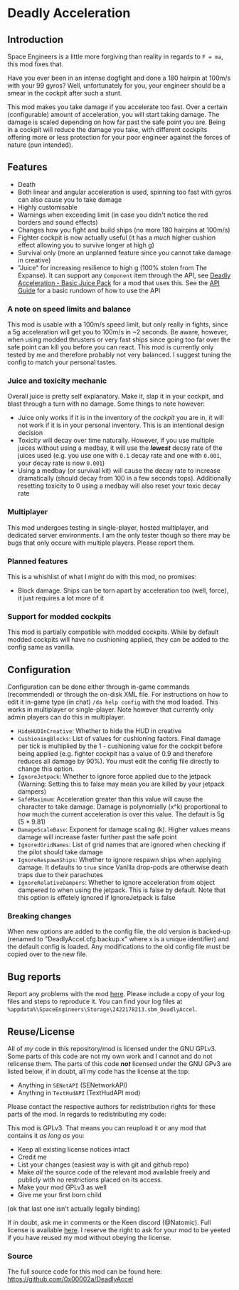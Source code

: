 ﻿# Deadly Acceleration

## Introduction 

Space Engineers is a little more forgiving than reality in regards to `F = ma`, this mod fixes that.

Have you ever been in an intense dogfight and done a 180 hairpin at 100m/s with your 99 gyros? 
Well, unfortunately for you, your engineer should be a smear in the cockpit after such a stunt. 

This mod makes you take damage if you accelerate too fast. Over a certain (configurable) amount of acceleration, you will start taking damage. 
The damage is scaled depending on how far past the safe point you are. Being in a cockpit will reduce the damage you take, with 
different cockpits offering more or less protection for your poor engineer against the forces of nature (pun intended).

## Features 

- Death 
- Both linear and angular acceleration is used, spinning too fast with gyros can also cause you to take damage 
- Highly customisable 
- Warnings when exceeding limit (in case you didn't notice the red borders and sound effects)
- Changes how you fight and build ships (no more 180 hairpins at 100m/s)
- Fighter cockpit is now actually useful (it has a _much_ higher cushion effect allowing you to survive longer at high g)
- Survival only (more an unplanned feature since you cannot take damage in creative)
- "Juice" for increasing resilience to high g (100% stolen from The Expanse). It can support any `Component` item through the API, see 
    [Deadly Acceleration - Basic Juice Pack](https://steamcommunity.com/sharedfiles/filedetails/?id=2464816132) for a mod that uses this. 
	See the [API Guide](https://github.com/0x00002a/DeadlyAccel/blob/main/API%20Guide.md) for a basic rundown of how to use the API

### A note on speed limits and balance

This mod is usable with a 100m/s speed limit, but only really in fights, since a 5g acceleration will get you to 100m/s in ~2 seconds. Be aware, however, when 
using modded thrusters or very fast ships since going too far over the safe point can kill you before you can react. This mod is currently only tested by me and therefore 
probably not very balanced. I suggest tuning the config to match your personal tastes.

### Juice and toxicity mechanic 

Overall juice is pretty self explanatory. Make it, slap it in your cockpit, and blast through a turn with no damage. Some things to note however:

- Juice only works if it is in the inventory of the _cockpit_ you are in, it will not work if it is in your personal inventory. This is an intentional design decision 
- Toxicity will decay over time naturally. However, if you use multiple juices without using a medbay, it will use the ***lowest*** decay rate of the juices used 
	(e.g. you use one with `0.1` decay rate and one with `0.001`, your decay rate is now `0.001`)
- Using a medbay (or survival kit) will cause the decay rate to increase dramatically (should decay from 100 in a few seconds tops). Additionally resetting toxicity to 0 
	using a medbay will also reset your toxic decay rate


### Multiplayer

This mod undergoes testing in single-player, hosted multiplayer, and dedicated server environments. I am the only tester though so there may be bugs that only occure with 
multiple players. Please report them.


### Planned features

This is a whishlist of what I _might_ do with this mod, no promises:

- Block damage. Ships can be torn apart by acceleration too (well, force), it just requires a lot more of it

### Support for modded cockpits

This mod is partially compatible with modded cockpits. While by default modded cockpits will have no cushioning applied, 
they can be added to the config same as vanilla.


## Configuration 

Configuration can be done either through in-game commands (recommended) or through the on-disk XML file. For instructions on how to edit it in-game 
type (in chat) `/da help config` with the mod loaded. This works in multiplayer or single-player. Note however that currently only admin players 
can do this in multiplayer. 

- `HideHUDInCreative`: Whether to hide the HUD in creative
- `CushioningBlocks`: List of values for cushioning factors. 
						Final damage per tick is multiplied by the 1 - cushioning value 
						for the cockpit before being applied (e.g. fighter cockpit has a value of 0.9 and therefore reduces all damage by 90%).
                        You must edit the config file directly to change this option.
- `IgnoreJetpack`: Whether to ignore force applied due to the jetpack (Warning: Setting this to false may mean you are killed by your jetpack dampers)
- `SafeMaximum`: Acceleration greater than this value will cause the character to take damage. Damage is polynomially (x^k) proportional to how much
					the current acceleration is over this value. The default is 5g (5 * 9.81)
- `DamageScaleBase`: Exponent for damage scaling (k). Higher values means damage will increase faster further past the safe point 
- `IgnoredGridNames`: List of grid names that are ignored when checking if the pilot should take damage
- `IgnoreRespawnShips`: Whether to ignore respawn ships when applying damage. It defaults to `true` since Vanilla drop-pods are otherwise death traps due to their parachutes
- `IgnoreRelativeDampers`: Whether to ignore acceleration from object dampered to when using the jetpack. This is false by default. Note that this
	option is effetely ignored if IgnoreJetpack is false

### Breaking changes 

When new options are added to the config file, the old version is backed-up (renamed to "DeadlyAccel.cfg.backup.x" where x is a unique identifier) and the default config is 
loaded. Any modifications to the old config file must be copied over to the new file.

## Bug reports

Report any problems with the mod [here](https://github.com/0x00002a/DeadlyAccel/issues/new/choose). Please include a copy of
your log files and steps to  reproduce it. You can find your log files at `%appdata%\SpaceEngineers\Storage\2422178213.sbm_DeadlyAccel`.

## Reuse/License

All of _my_ code in this repository/mod is licensed under the GNU GPLv3. Some parts of this code are not my own work and I cannot and do not relicense them.
The parts of this code ***not*** licensed under the GNU GPv3 are listed below, if in doubt, all my code has the license at the top:

- Anything in `SENetAPI` (SENetworkAPI)
- Anything in `TextHudAPI` (TextHudAPI mod)

Please contact the respective authors for redistribution rights for these parts of the mod. In regards to redistributing my code:

This mod is GPLv3. That means you can reupload it or any mod that contains it _as long as_ you:

- Keep all existing license notices intact
- Credit me
- List your changes (easiest way is with git and github repo)
- Make _all_ the source code of the relevant mod available freely and publicly with no restrictions placed on its access.
- Make your mod GPLv3 as well
- Give me your first born child

(ok that last one isn't actually legally binding)

If in doubt, ask me in comments or the Keen discord (\@Natomic). 
Full license is available [here](https://github.com/0x00002a/DeadlyAccel/blob/73343caac2195d5714dc6f9387f62a3693b0e9bf/LICENSE). I reserve the right to ask 
for your mod to be yeeted if you have reused my mod without obeying the license.

### Source

The full source code for this mod can be found here: https://github.com/0x00002a/DeadlyAccel
